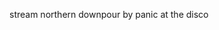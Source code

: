 stream northern downpour by panic at the disco
<!---
anthonycancelled/anthonycancelled is a ✨ special ✨ repository because its `README.md` (this file) appears on your GitHub profile.
You can click the Preview link to take a look at your changes.
--->
